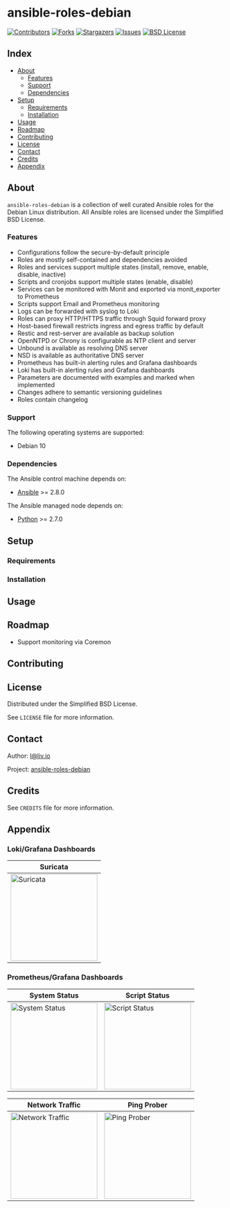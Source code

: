 # ansible-roles-debian

<!-- shields.io -->
[![Contributors][contributors-shield]][contributors-url]
[![Forks][forks-shield]][forks-url]
[![Stargazers][stars-shield]][stars-url]
[![Issues][issues-shield]][issues-url]
[![BSD License][license-shield]][license-url]

## Index

* [About](#about)
  * [Features](#features)
  * [Support](#support)
  * [Dependencies](#dependencies)
* [Setup](#setup)
  * [Requirements](#requirements)
  * [Installation](#installation)
* [Usage](#usage)
* [Roadmap](#roadmap)
* [Contributing](#contributing)
* [License](#license)
* [Contact](#contact)
* [Credits](#credits)
* [Appendix](#appendix)

## About

`ansible-roles-debian` is a collection of well curated Ansible roles for the Debian Linux distribution. All Ansible roles are licensed under the Simplified BSD License.

### Features

* Configurations follow the secure-by-default principle
* Roles are mostly self-contained and dependencies avoided
* Roles and services support multiple states (install, remove, enable, disable, inactive)
* Scripts and cronjobs support multiple states (enable, disable)
* Services can be monitored with Monit and exported via monit_exporter to Prometheus
* Scripts support Email and Prometheus monitoring
* Logs can be forwarded with syslog to Loki
* Roles can proxy HTTP/HTTPS traffic through Squid forward proxy
* Host-based firewall restricts ingress and egress traffic by default
* Restic and rest-server are available as backup solution
* OpenNTPD or Chrony is configurable as NTP client and server
* Unbound is available as resolving DNS server
* NSD is available as authoritative DNS server
* Prometheus has built-in alerting rules and Grafana dashboards
* Loki has built-in alerting rules and Grafana dashboards
* Parameters are documented with examples and marked when implemented
* Changes adhere to semantic versioning guidelines
* Roles contain changelog

### Support

The following operating systems are supported:
* Debian 10

### Dependencies

The Ansible control machine depends on:
* [Ansible](https://github.com/ansible/ansible) >= 2.8.0

The Ansible managed node depends on:
* [Python](https://github.com/python/cpython) >= 2.7.0

## Setup

### Requirements

### Installation

## Usage

## Roadmap

* Support monitoring via Coremon

## Contributing

## License

Distributed under the Simplified BSD License.

See `LICENSE` file for more information.

## Contact

Author: l@liv.io

Project: [ansible-roles-debian](https://github.com/liv-io/ansible-roles-debian)

## Credits

See `CREDITS` file for more information.

## Appendix

### Loki/Grafana Dashboards

| Suricata |
| --- |
| <img src=https://user-images.githubusercontent.com/19646270/101278206-40784280-37ba-11eb-8108-54231ae62679.png height="200" title="Suricata"> |

### Prometheus/Grafana Dashboards

| System Status | Script Status |
| --- | --- |
| <img src=https://user-images.githubusercontent.com/19646270/101277238-57fffd00-37b3-11eb-8fc4-3dc013536e37.png height="200" title="System Status"> | <img src=https://user-images.githubusercontent.com/19646270/101277235-546c7600-37b3-11eb-8561-303f2b62d178.png height="200" title="Script Status"> |

| Network Traffic | Ping Prober |
| --- | --- |
| <img src=https://user-images.githubusercontent.com/19646270/101277644-32282780-37b6-11eb-9131-5a58aae74f42.png height="200" title="Network Traffic"> | <img src=https://user-images.githubusercontent.com/19646270/101277645-33595480-37b6-11eb-841f-68738ca45693.png height="200" title="Ping Prober"> |

<!-- shields.io -->
[contributors-shield]: https://img.shields.io/github/contributors/liv-io/ansible-roles-debian.svg?style=flat
[contributors-url]: https://github.com/liv-io/ansible-roles-debian/graphs/contributors
[forks-shield]: https://img.shields.io/github/forks/liv-io/ansible-roles-debian.svg?style=flat
[forks-url]: https://github.com/liv-io/ansible-roles-debian/network/members
[stars-shield]: https://img.shields.io/github/stars/liv-io/ansible-roles-debian.svg?style=flat
[stars-url]: https://github.com/liv-io/ansible-roles-debian/stargazers
[issues-shield]: https://img.shields.io/github/issues/liv-io/ansible-roles-debian.svg?style=flat
[issues-url]: https://github.com/liv-io/ansible-roles-debian/issues
[license-shield]: https://img.shields.io/github/license/liv-io/ansible-roles-debian.svg?style=flat
[license-url]: https://github.com/liv-io/ansible-roles-debian/blob/master/LICENSE
